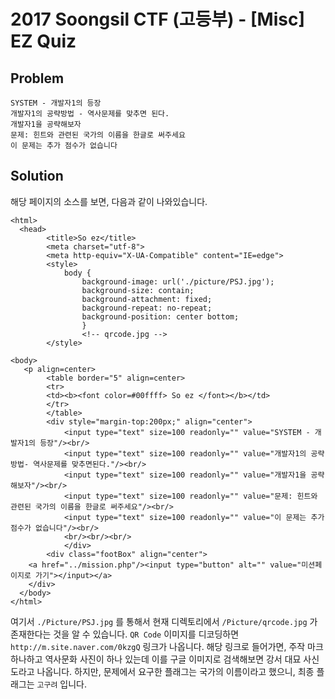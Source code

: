 # 2017 Soongsil CTF (고등부) - [Misc] EZ Quiz
## Problem
```
SYSTEM - 개발자1의 등장
개발자1의 공략방법 - 역사문제를 맞추면 된다.
개발자1을 공략해보자
문제: 힌트와 관련된 국가의 이름을 한글로 써주세요
이 문제는 추가 점수가 없습니다
```
## Solution
해당 페이지의 소스를 보면, 다음과 같이 나와있습니다.

```
<html>
  <head>
		<title>So ez</title>
		<meta charset="utf-8">
		<meta http-equiv="X-UA-Compatible" content="IE=edge">
		<style>
			body {
				background-image: url('./picture/PSJ.jpg');
				background-size: contain;
				background-attachment: fixed; 
				background-repeat: no-repeat;
				background-position: center bottom;
				}
				<!-- qrcode.jpg -->
		</style>
 
<body>
   <p align=center>	
		<table border="5" align=center>
		<tr>
		<td><b><font color=#00ffff> So ez </font></b></td>
		</tr>
		</table>
		<div style="margin-top:200px;" align="center">
			<input type="text" size=100 readonly="" value="SYSTEM - 개발자1의 등장"/><br/>
			<input type="text" size=100 readonly="" value="개발자1의 공략방법- 역사문제를 맞추면된다."/><br/>
			<input type="text" size=100 readonly="" value="개발자1을 공략해보자"/><br/>
			<input type="text" size=100 readonly="" value="문제: 힌트와 관련된 국가의 이름을 한글로 써주세요"/><br/>
			<input type="text" size=100 readonly="" value="이 문제는 추가 점수가 없습니다"/><br/>
			<br/><br/><br/>
			</div>
		<div class="footBox" align="center">
	<a href="../mission.php"/><input type="button" alt="" value="미션페이지로 가기"></input></a>
	</div>
  </body>
</html>
```

여기서 `./Picture/PSJ.jpg` 를 통해서 현재 디렉토리에서 `/Picture/qrcode.jpg` 가 존재한다는 것을 알 수 있습니다.
`QR Code` 이미지를 디코딩하면 `http://m.site.naver.com/0kzgQ` 링크가 나옵니다. 
해당 링크로 들어가면, 주작 마크 하나하고 역사문화 사진이 하나 있는데 이를 구글 이미지로 검색해보면 강서 대묘 사신도라고 나옵니다.
하지만, 문제에서 요구한 플래그는 국가의 이름이라고 했으니, 최종 플래그는 `고구려` 입니다.